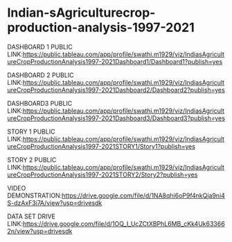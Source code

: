 # Indian-sAgriculturecrop-production-analysis-1997-2021
DASHBOARD 1 PUBLIC LINK:https://public.tableau.com/app/profile/swathi.m1929/viz/IndiasAgricultureCropProductionAnalysis1997-2021Dashboard1/Dashboard1?publish=yes


DASHBOARD 2 PUBLIC LINK:https://public.tableau.com/app/profile/swathi.m1929/viz/IndiasAgricultureCropProductionAnalysis1997-2021Dashboard2/Dashboard2?publish=yes



DASHBOARD3 PUBLIC LINK:https://public.tableau.com/app/profile/swathi.m1929/viz/IndiasAgricultureCropProductionAnalysis1997-2021Dashboard3/Dashboard3?publish=yes



STORY 1 PUBLIC LINK:https://public.tableau.com/app/profile/swathi.m1929/viz/IndiasAgricultureCropProductionAnalysis1997-2021STORY1/Story1?publish=yes



STORY 2 PUBLIC LINK:https://public.tableau.com/app/profile/swathi.m1929/viz/IndiasAgricultureCropProductionAnalysis1997-2021STORY2/Story2?publish=yes


VIDEO DEMONSTRATION:https://drive.google.com/file/d/1NA8qhi6oP9f4nkQja9ni4S-dzAxF3i7A/view?usp=drivesdk



DATA SET DRIVE LINK:https://drive.google.com/file/d/1OQ_I_UcZCtXBPhL6MB_cKk4Uk633662n/view?usp=drivesdk
